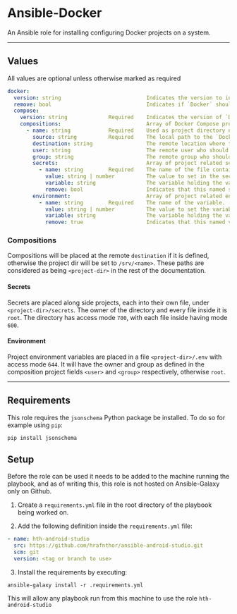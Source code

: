 # Ansible-Docker
An Ansible role for installing configuring Docker projects on a system.

---

## Values

All values are optional unless otherwise marked as required

```yaml
docker:
  version: string							Indicates the version to install. If empty, latest will be used.
  remove: bool								Indicates if `Docker` should be remove from the system. Default false.
  compose:
    version: string				Required	Indicates the version of `Docker Compose` to install.
    compositions:							Array of Docker Compose projects to manage.
      - name: string			Required	Used as project directory name if `destination` is not found.
        source: string			Required	The local path to the `Docker Compose` project.
        destination: string					The remote location where the project directory should be.
        user: string						The remote user who should own the project directory, else `root`.
        group: string						The remote group who should own the project directory, else `root`.
        secrets:							Array of project related secrets, saved to `<project-dir>/secrets`.
          - name: string		Required	The name of the file containing the secret at `<project-dir>/secrets/name`.
            value: string | number			The value to set in the secret file. Mutually exlusive with `variable`.
            variable: string				The variable holding the value to set in the secret file. Mutually exlusive with `value`.
            remove: bool					Indicates that this named secret should be removed.
        environment:						Array of project related environment variables, saved to `<project-dir>/.env`.
          - name: string		Required	The name of the variable.
            value: string | number			The value to set the variable to. Mutually exlusive with `variable`.
            variable: string				The variable holding the value to set the env variable to. Mutually exlusive with `value`.
            remove: true					Indicates that this named variable should be removed.
```

### Compositions

Compositions will be placed at the remote `destination` if it is defined, otherwise the project dir will be set to `/srv/<name>`. These paths are considered as being `<project-dir>` in the rest of the documentation.

#### Secrets

Secrets are placed along side projects, each into their own file, under `<project-dir>/secrets`. The owner of the directory and every file inside it is `root`. The directory has access mode `700`, with each file inside having mode `600`.

#### Environment

Project environment variables are placed in a file `<project-dir>/.env` with access mode `644`. It will have the owner and group as defined in the composition project fields `<user>` and `<group>` respectively, otherwise `root`.

---

## Requirements

This role requires the `jsonschema` Python package be installed. To do so for example using `pip`:

```shell
pip install jsonschema
```

## Setup

Before the role can be used it needs to be added to the machine running the playbook, and as of writing this, this role is not hosted on Ansible-Galaxy only on Github.

1. Create a `requirements.yml` file in the root directory of the playbook being worked on.

2. Add the following definition inside the `requirements.yml` file:

```yml
- name: hth-android-studio
  src: https://github.com/hrafnthor/ansible-android-studio.git
  scm: git
  version: <tag or branch to use>
```

3. Install the requirements by executing:

```shell
ansible-galaxy install -r .requirements.yml
```

This will allow any playbook run from this machine to use the role `hth-android-studio`
